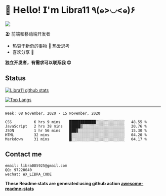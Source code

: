 # 🥳 𝗛𝗲𝗹𝗹𝗼! 𝗜'𝗺 Libra11 ٩(๑>◡<๑)۶

[![](https://img.shields.io/badge/-@Libra11-%23181717?style=flat-square&logo=github)](https://github.com/Libra11)

🏖 前端和移动端开发者

- 热衷于新奇的事物 🤩 热爱思考
- 喜欢分享 🧐

**独立开发者，有需求可以联系我 😊**

## Status

[![Libra11 github stats](https://github-readme-stats.vercel.app/api?username=Libra11&count_private=true&show_icons=true&theme=radical)](https://github.com/Libra11)

[![Top Langs](https://github-readme-stats.vercel.app/api/top-langs/?username=Libra11&theme=radical)](https://github.com/Libra11)

---

<!--START_SECTION:waka-->
```text
Week: 08 November, 2020 - 15 November, 2020

CSS          6 hrs 9 mins    ████████████░░░░░░░░░░░░░   48.55 % 
JavaScript   2 hrs 38 mins   █████▒░░░░░░░░░░░░░░░░░░░   20.76 % 
JSON         1 hr 56 mins    ███▓░░░░░░░░░░░░░░░░░░░░░   15.30 % 
HTML         32 mins         █░░░░░░░░░░░░░░░░░░░░░░░░   04.20 % 
Markdown     31 mins         █░░░░░░░░░░░░░░░░░░░░░░░░   04.17 % 
```
<!--END_SECTION:waka-->

## Contact me

```text
email: libra085925@gmail.com
QQ: 97220040
wechat: WX_LIBRA_CODE
```

**These Readme stats are generated using github action [awesome-readme-stats](https://github.com/anmol098/waka-readme-stats)**
